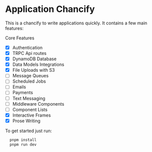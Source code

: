 
# Application Chancify

This is a chancify to write applications quickly. It contains a few
main features:

Core Features
- [x] Authentication
- [x] TRPC Api routes
- [x] DynamoDB Database
- [x] Data Models
Integrations
- [x] File Uploads with S3
- [ ] Message Queues
- [ ] Scheduled Jobs
- [ ] Emails
- [ ] Payments
- [ ] Text Messaging
- [ ] Middleware
Components
- [ ] Component Lists
- [x] Interactive Frames
- [x] Prose Writing

To get started just run:

```bash
  pnpm install
  pnpm run dev
```
